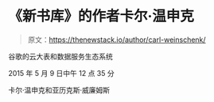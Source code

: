 # 《新书库》的作者卡尔·温申克

> 原文：<https://thenewstack.io/author/carl-weinschenk/>

谷歌的云大表和数据服务生态系统

2015 年 5 月 9 日中午 12 点 35 分

卡尔·温申克和亚历克斯·威廉姆斯
